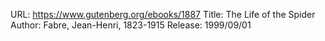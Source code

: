 URL: https://www.gutenberg.org/ebooks/1887
Title: The Life of the Spider
Author: Fabre, Jean-Henri, 1823-1915
Release: 1999/09/01

